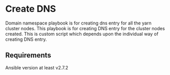 Create DNS
=================

Domain namespace playbook is for creating dns entry for all the yarn cluster nodes.
This playbook is for creating DNS entry for the cluster nodes created. This is custom script which depends upon the individual way of creating DNS entry.

Requirements
------------

Ansible version at least v2.7.2
